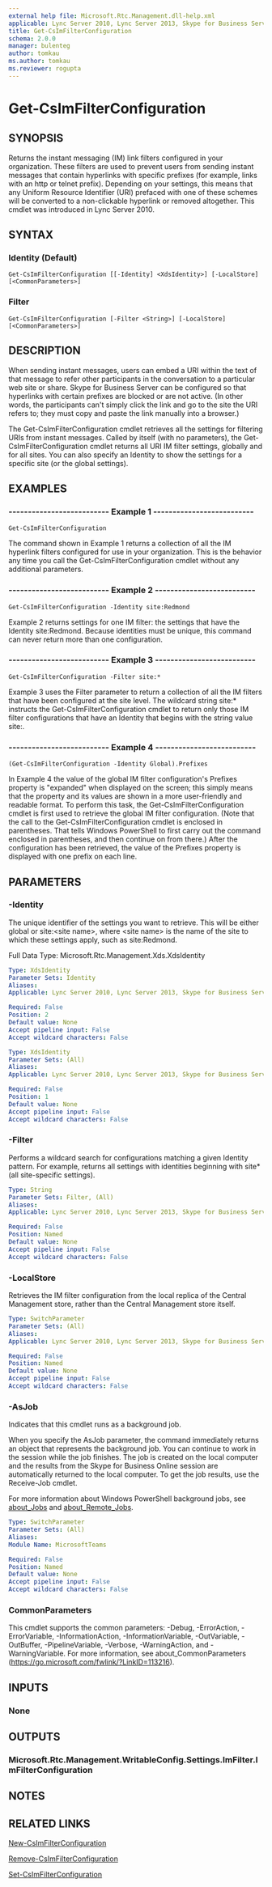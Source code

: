 ```yaml
---
external help file: Microsoft.Rtc.Management.dll-help.xml
applicable: Lync Server 2010, Lync Server 2013, Skype for Business Server 2015, Skype for Business Server 2019
title: Get-CsImFilterConfiguration
schema: 2.0.0
manager: bulenteg
author: tomkau
ms.author: tomkau
ms.reviewer: rogupta
---
```


# Get-CsImFilterConfiguration

## SYNOPSIS
Returns the instant messaging (IM) link filters configured in your organization.
These filters are used to prevent users from sending instant messages that contain hyperlinks with specific prefixes (for example, links with an http or telnet prefix).
Depending on your settings, this means that any Uniform Resource Identifier (URI) prefaced with one of these schemes will be converted to a non-clickable hyperlink or removed altogether.
This cmdlet was introduced in Lync Server 2010.


## SYNTAX

### Identity (Default)
```
Get-CsImFilterConfiguration [[-Identity] <XdsIdentity>] [-LocalStore] [<CommonParameters>]
```

### Filter
```
Get-CsImFilterConfiguration [-Filter <String>] [-LocalStore] [<CommonParameters>]
```

## DESCRIPTION
When sending instant messages, users can embed a URI within the text of that message to refer other participants in the conversation to a particular web site or share.
Skype for Business Server can be configured so that hyperlinks with certain prefixes are blocked or are not active.
(In other words, the participants can't simply click the link and go to the site the URI refers to; they must copy and paste the link manually into a browser.)

The Get-CsImFilterConfiguration cmdlet retrieves all the settings for filtering URIs from instant messages.
Called by itself (with no parameters), the Get-CsImFilterConfiguration cmdlet returns all URI IM filter settings, globally and for all sites.
You can also specify an Identity to show the settings for a specific site (or the global settings).


## EXAMPLES

### -------------------------- Example 1 --------------------------
```
Get-CsImFilterConfiguration
```

The command shown in Example 1 returns a collection of all the IM hyperlink filters configured for use in your organization.
This is the behavior any time you call the Get-CsImFilterConfiguration cmdlet without any additional parameters.

### -------------------------- Example 2 --------------------------
```
Get-CsImFilterConfiguration -Identity site:Redmond
```

Example 2 returns settings for one IM filter: the settings that have the Identity site:Redmond.
Because identities must be unique, this command can never return more than one configuration.

### -------------------------- Example 3 --------------------------
```
Get-CsImFilterConfiguration -Filter site:*
```

Example 3 uses the Filter parameter to return a collection of all the IM filters that have been configured at the site level.
The wildcard string site:* instructs the Get-CsImFilterConfiguration cmdlet to return only those IM filter configurations that have an Identity that begins with the string value site:.

### -------------------------- Example 4 --------------------------
```
(Get-CsImFilterConfiguration -Identity Global).Prefixes
```

In Example 4 the value of the global IM filter configuration's Prefixes property is "expanded" when displayed on the screen; this simply means that the property and its values are shown in a more user-friendly and readable format.
To perform this task, the Get-CsImFilterConfiguration cmdlet is first used to retrieve the global IM filter configuration.
(Note that the call to the Get-CsImFilterConfiguration cmdlet is enclosed in parentheses.
That tells Windows PowerShell to first carry out the command enclosed in parentheses, and then continue on from there.) After the configuration has been retrieved, the value of the Prefixes property is displayed with one prefix on each line.


## PARAMETERS

### -Identity
The unique identifier of the settings you want to retrieve.
This will be either global or site:\<site name\>, where \<site name\> is the name of the site to which these settings apply, such as site:Redmond.

Full Data Type: Microsoft.Rtc.Management.Xds.XdsIdentity

```yaml
Type: XdsIdentity
Parameter Sets: Identity
Aliases: 
Applicable: Lync Server 2010, Lync Server 2013, Skype for Business Server 2015, Skype for Business Server 2019

Required: False
Position: 2
Default value: None
Accept pipeline input: False
Accept wildcard characters: False
```

```yaml
Type: XdsIdentity
Parameter Sets: (All)
Aliases: 
Applicable: Lync Server 2010, Lync Server 2013, Skype for Business Server 2015, Skype for Business Server 2019

Required: False
Position: 1
Default value: None
Accept pipeline input: False
Accept wildcard characters: False
```

### -Filter
Performs a wildcard search for configurations matching a given Identity pattern.
For example, returns all settings with identities beginning with site* (all site-specific settings).

```yaml
Type: String
Parameter Sets: Filter, (All)
Aliases: 
Applicable: Lync Server 2010, Lync Server 2013, Skype for Business Server 2015, Skype for Business Server 2019

Required: False
Position: Named
Default value: None
Accept pipeline input: False
Accept wildcard characters: False
```

### -LocalStore
Retrieves the IM filter configuration from the local replica of the Central Management store, rather than the Central Management store itself.

```yaml
Type: SwitchParameter
Parameter Sets: (All)
Aliases: 
Applicable: Lync Server 2010, Lync Server 2013, Skype for Business Server 2015, Skype for Business Server 2019

Required: False
Position: Named
Default value: None
Accept pipeline input: False
Accept wildcard characters: False
```

### -AsJob
Indicates that this cmdlet runs as a background job.

When you specify the AsJob parameter, the command immediately returns an object that represents the background job. You can continue to work in the session while the job finishes. The job is created on the local computer and the results from the Skype for Business Online session are automatically returned to the local computer. To get the job results, use the Receive-Job cmdlet.

For more information about Windows PowerShell background jobs, see [about_Jobs](https://docs.microsoft.com/powershell/module/microsoft.powershell.core/about/about_jobs?view=powershell-6) and [about_Remote_Jobs](https://docs.microsoft.com/powershell/module/microsoft.powershell.core/about/about_remote_jobs?view=powershell-6).

```yaml
Type: SwitchParameter
Parameter Sets: (All)
Aliases: 
Module Name: MicrosoftTeams

Required: False
Position: Named
Default value: None
Accept pipeline input: False
Accept wildcard characters: False
```

### CommonParameters
This cmdlet supports the common parameters: -Debug, -ErrorAction, -ErrorVariable, -InformationAction, -InformationVariable, -OutVariable, -OutBuffer, -PipelineVariable, -Verbose, -WarningAction, and -WarningVariable. For more information, see about_CommonParameters (https://go.microsoft.com/fwlink/?LinkID=113216).


## INPUTS

### None


## OUTPUTS

### Microsoft.Rtc.Management.WritableConfig.Settings.ImFilter.ImFilterConfiguration


## NOTES


## RELATED LINKS

[New-CsImFilterConfiguration](New-CsImFilterConfiguration.md)

[Remove-CsImFilterConfiguration](Remove-CsImFilterConfiguration.md)

[Set-CsImFilterConfiguration](Set-CsImFilterConfiguration.md)

